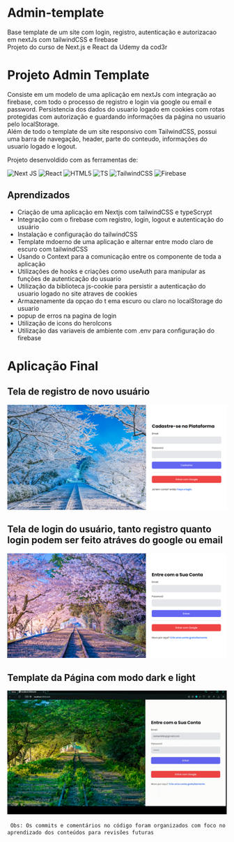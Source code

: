 # Admin-template
Base template de um site com login, registro, autenticação e autorizacao em nextJs com tailwindCSS e firebase   
Projeto do curso de Next.js e React da Udemy da cod3r 

# Projeto Admin Template
   Consiste em um modelo de uma aplicação em nextJs com integração ao firebase, com todo o processo de registro e login via google ou email e password. Persistencia dos dados 
 do usuario logado em cookies com rotas protegidas com autorização e guardando informações da página no usuario pelo localStorage.   
 Além de todo o template de um site responsivo com TailwindCSS, possui uma barra de navegação, header, parte do conteudo, informações do usuario logado e logout.

Projeto desenvoldido com as ferramentas de:
<p align="center">

  ![Next JS](https://img.shields.io/badge/Next-black?style=for-the-badge&logo=next.js&logoColor=white)
  ![React](https://img.shields.io/badge/react-%2320232a.svg?style=for-the-badge&logo=react&logoColor=%2361DAFB)
  ![HTML5](https://img.shields.io/badge/HTML5-E34F26?style=for-the-badge&logo=html5&logoColor=white)
  ![TS](https://img.shields.io/badge/TypeScript-007ACC?style=for-the-badge&logo=typescript&logoColor=white)
  ![TailwindCSS](https://img.shields.io/badge/tailwindcss-%2338B2AC.svg?style=for-the-badge&logo=tailwind-css&logoColor=white)
  ![Firebase](https://img.shields.io/badge/firebase-%23039BE5.svg?style=for-the-badge&logo=firebase)
  
  
 </p>
 
 ## Aprendizados
 - Criação de uma aplicação em Nextjs com tailwindCSS e typeScrypt
 - Integração com o firebase com registro, login, logout e autenticação do usuário
 - Instalação e configuração do tailwindCSS
 - Template mdoerno de uma aplicação e alternar entre modo claro de escuro com tailwindCSS
 - Usando o Context para a comunicação entre os componente de toda a aplicação
 - Utilizações de hooks e criações como useAuth para manipular as funções de autenticação do usuario
 - Utilização da biblioteca js-cookie para persistir a autenticação do usuario logado no site atraves de cookies
 - Armazenamente da opçao do t ema escuro ou claro no localStorage do usuario
 - popup de erros na pagina de login
 - Utilização de icons do heroIcons
 - Utilização das variaveis de ambiente com .env para configuração do firebase

 
 # Aplicação Final
 ## Tela de registro de novo usuário
 ![](https://github.com/Romenildo/Treinamento-GIT/blob/master/imgs/projetos/register.png)
 
 ## Tela de login do usuário, tanto registro quanto login podem ser feito atráves do google ou email
 ![](https://github.com/Romenildo/Treinamento-GIT/blob/master/imgs/projetos/login.png)
  
 ## Template da Página com modo dark e light
 ![](https://github.com/Romenildo/Treinamento-GIT/blob/master/imgs/projetos/template.gif)
 
 ```
  Obs: Os commits e comentários no código foram organizados com foco no aprendizado dos conteúdos para revisões futuras
 ```
 
